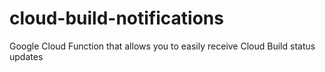 # cloud-build-notifications
Google Cloud Function that allows you to easily receive Cloud Build status updates
